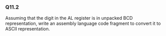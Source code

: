 ### Q11.2

Assuming that the digit in the AL register is in unpacked BCD representation, write an assembly language code fragment to convert it to ASCII representation.